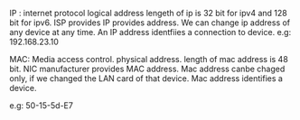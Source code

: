 IP :
internet protocol
logical address
lengeth of ip is 32 bit for ipv4 and 128 bit for ipv6.
ISP provides IP provides address.
We can change ip address of any device at any time.
An IP address identfiies a connection to device.
e.g:
192.168.23.10


MAC:
Media access control.
physical address.
length of mac address is 48 bit.
NIC manufacturer provides MAC address.
Mac address canbe chaged only, if we changed the LAN card of that device.
Mac address identifies a device.

e.g:
50-15-5d-E7
